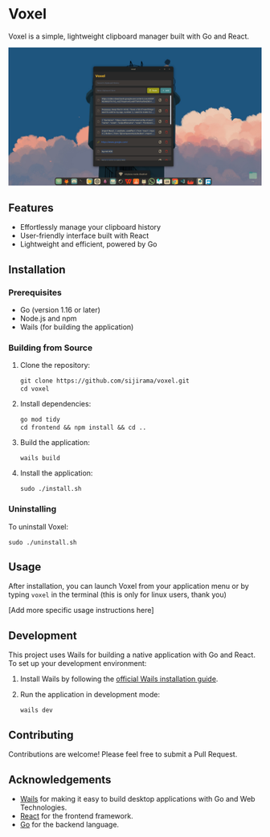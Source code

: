 # Voxel

Voxel is a simple, lightweight clipboard manager built with Go and React.

![Voxel Screenshot](assets/voxel.png)

## Features

- Effortlessly manage your clipboard history
- User-friendly interface built with React
- Lightweight and efficient, powered by Go

## Installation

### Prerequisites

- Go (version 1.16 or later)
- Node.js and npm
- Wails (for building the application)

### Building from Source

1. Clone the repository:
   ```
   git clone https://github.com/sijirama/voxel.git
   cd voxel
   ```

2. Install dependencies:
   ```
   go mod tidy
   cd frontend && npm install && cd ..
   ```

3. Build the application:
   ```
   wails build
   ```

4. Install the application:
   ```
   sudo ./install.sh
   ```

### Uninstalling

To uninstall Voxel:

```
sudo ./uninstall.sh
```

## Usage

After installation, you can launch Voxel from your application menu or by typing `voxel` in the terminal (this is only for linux users, thank you)

[Add more specific usage instructions here]

## Development

This project uses Wails for building a native application with Go and React. To set up your development environment:

1. Install Wails by following the [official Wails installation guide](https://wails.io/docs/gettingstarted/installation).

2. Run the application in development mode:
   ```
   wails dev
   ```

## Contributing

Contributions are welcome! Please feel free to submit a Pull Request.


## Acknowledgements

- [Wails](https://wails.io/) for making it easy to build desktop applications with Go and Web Technologies.
- [React](https://reactjs.org/) for the frontend framework.
- [Go](https://golang.org/) for the backend language.
